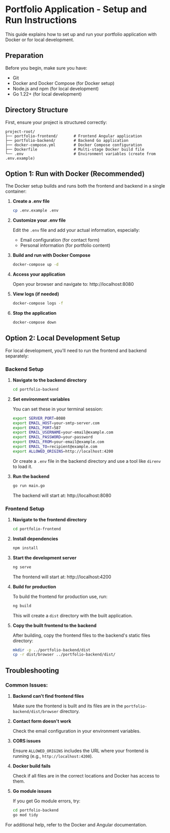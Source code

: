 # Portfolio Application - Setup and Run Instructions

This guide explains how to set up and run your portfolio application with Docker or for local development.

## Preparation

Before you begin, make sure you have:
- Git
- Docker and Docker Compose (for Docker setup)
- Node.js and npm (for local development)
- Go 1.22+ (for local development)

## Directory Structure

First, ensure your project is structured correctly:

```
project-root/
├── portfolio-frontend/       # Frontend Angular application
├── portfolio-backend/        # Backend Go application
├── docker-compose.yml        # Docker Compose configuration
├── Dockerfile                # Multi-stage Docker build file
└── .env                      # Environment variables (create from .env.example)
```

## Option 1: Run with Docker (Recommended)

The Docker setup builds and runs both the frontend and backend in a single container:

1. **Create a .env file**

   ```bash
   cp .env.example .env
   ```

2. **Customize your .env file**

   Edit the `.env` file and add your actual information, especially:
   - Email configuration (for contact form)
   - Personal information (for portfolio content)

3. **Build and run with Docker Compose**

   ```bash
   docker-compose up -d
   ```

4. **Access your application**

   Open your browser and navigate to: http://localhost:8080

5. **View logs (if needed)**

   ```bash
   docker-compose logs -f
   ```

6. **Stop the application**

   ```bash
   docker-compose down
   ```

## Option 2: Local Development Setup

For local development, you'll need to run the frontend and backend separately:

### Backend Setup

1. **Navigate to the backend directory**

   ```bash
   cd portfolio-backend
   ```

2. **Set environment variables**

   You can set these in your terminal session:

   ```bash
   export SERVER_PORT=8080
   export EMAIL_HOST=your-smtp-server.com
   export EMAIL_PORT=587
   export EMAIL_USERNAME=your-email@example.com
   export EMAIL_PASSWORD=your-password
   export EMAIL_FROM=your-email@example.com
   export EMAIL_TO=recipient@example.com
   export ALLOWED_ORIGINS=http://localhost:4200
   ```

   Or create a `.env` file in the backend directory and use a tool like `direnv` to load it.

3. **Run the backend**

   ```bash
   go run main.go
   ```

   The backend will start at: http://localhost:8080

### Frontend Setup

1. **Navigate to the frontend directory**

   ```bash
   cd portfolio-frontend
   ```

2. **Install dependencies**

   ```bash
   npm install
   ```

3. **Start the development server**

   ```bash
   ng serve
   ```

   The frontend will start at: http://localhost:4200

4. **Build for production**

   To build the frontend for production use, run:

   ```bash
   ng build
   ```

   This will create a `dist` directory with the built application.

5. **Copy the built frontend to the backend**

   After building, copy the frontend files to the backend's static files directory:

   ```bash
   mkdir -p ../portfolio-backend/dist
   cp -r dist/browser ../portfolio-backend/dist/
   ```

## Troubleshooting

### Common Issues:

1. **Backend can't find frontend files**

   Make sure the frontend is built and its files are in the `portfolio-backend/dist/browser` directory.

2. **Contact form doesn't work**

   Check the email configuration in your environment variables.

3. **CORS issues**

   Ensure `ALLOWED_ORIGINS` includes the URL where your frontend is running (e.g., `http://localhost:4200`).

4. **Docker build fails**

   Check if all files are in the correct locations and Docker has access to them.

5. **Go module issues**

   If you get Go module errors, try:
   ```bash
   cd portfolio-backend
   go mod tidy
   ```

For additional help, refer to the Docker and Angular documentation.